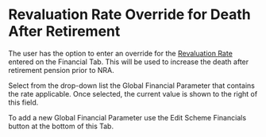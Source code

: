 # Revaluation Rate Override for Death After Retirement

The user has the option to enter an override for the [Revaluation
Rate](deferreds_basis+revn.md) entered on the Financial Tab. This will
be used to increase the death after retirement pension prior to NRA.

Select from the drop-down list the Global Financial Parameter that
contains the rate applicable. Once selected, the current value is shown
to the right of this field.

To add a new Global Financial Parameter use the Edit Scheme Financials
button at the bottom of this Tab.
